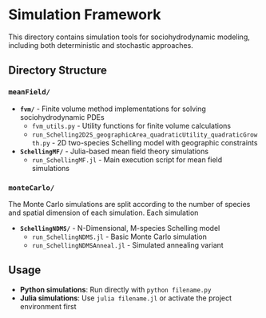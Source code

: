 # Simulation Framework

This directory contains simulation tools for sociohydrodynamic modeling, including both deterministic and stochastic approaches.

## Directory Structure

### `meanField/`
- **`fvm/`** - Finite volume method implementations for solving sociohydrodynamic PDEs
  - `fvm_utils.py` - Utility functions for finite volume calculations
  - `run_Schelling2D2S_geographicArea_quadraticUtility_quadraticGrowth.py` - 2D two-species Schelling model with geographic constraints
- **`SchellingMF/`** - Julia-based mean field theory simulations
  - `run_SchellingMF.jl` - Main execution script for mean field simulations

### `monteCarlo/`
The Monte Carlo simulations are split according to the number of species and spatial dimension of each simulation. Each simulation 
- **`SchellingNDMS/`** - N-Dimensional, M-species Schelling model
  - `run_SchellingNDMS.jl` - Basic Monte Carlo simulation
  - `run_SchellingNDMSAnneal.jl` - Simulated annealing variant

## Usage

- **Python simulations**: Run directly with `python filename.py`
- **Julia simulations**: Use `julia filename.jl` or activate the project environment first

